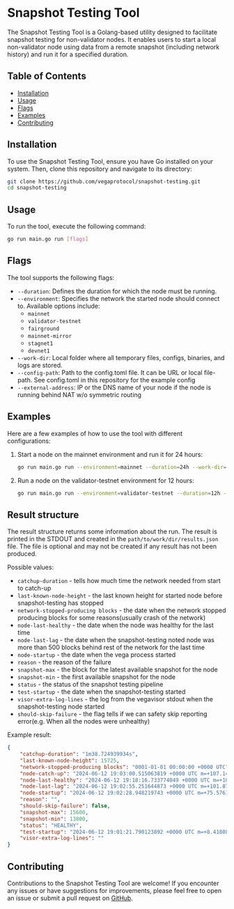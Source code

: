 # Snapshot Testing Tool

The Snapshot Testing Tool is a Golang-based utility designed to facilitate snapshot testing for non-validator nodes. It enables users to start a local non-validator node using data from a remote snapshot (including network history) and run it for a specified duration.

## Table of Contents

- [Installation](#installation)
- [Usage](#usage)
- [Flags](#flags)
- [Examples](#examples)
- [Contributing](#contributing)

## Installation

To use the Snapshot Testing Tool, ensure you have Go installed on your system. Then, clone this repository and navigate to its directory:

```bash
git clone https://github.com/vegaprotocol/snapshot-testing.git
cd snapshot-testing
```

## Usage

To run the tool, execute the following command:

```bash
go run main.go run [flags]
```

## Flags

The tool supports the following flags:

- `--duration`: Defines the duration for which the node must be running.
- `--environment`: Specifies the network the started node should connect to. Available options include:
  - `mainnet`
  - `validator-testnet`
  - `fairground`
  - `mainnet-mirror`
  - `stagnet1`
  - `devnet1`
- `--work-dir`: Local folder where all temporary files, configs, binaries, and logs are stored.
- `--config-path`: Path to the config.toml file. It can be URL or local file-path. See config.toml in this repository for the example config
- `--external-address`: IP or the DNS name of your node if the node is running behind NAT w/o symmetric routing

## Examples

Here are a few examples of how to use the tool with different configurations:

1. Start a node on the mainnet environment and run it for 24 hours:
   ```bash
   go run main.go run --environment=mainnet --duration=24h --work-dir=/path/to/work/dir
   ```

2. Run a node on the validator-testnet environment for 12 hours:
   ```bash
   go run main.go run --environment=validator-testnet --duration=12h --work-dir=/path/to/work/dir
   ```

## Result structure

The result structure returns some information about the run. The result is printed in the STDOUT and created in the `path/to/work/dir/results.json` file. The file is optional and may not be created if any result has not been produced.

Possible values:

- `catchup-duration` - tells how much time the network needed from start to catch-up
- `last-known-node-height` - the last known height for started node before snapshot-testing has stopped
- `network-stopped-producing blocks` - the date when the network stopped producing blocks for some reasons(usually crash of the network)
- `node-last-healthy` - the date when the node was healthy for the last time
- `node-last-lag` - the date when the snapshot-testing noted node was more than 500 blocks behind rest of the network for the last time
- `node-startup` - the date when the vega process started
- `reason` - the reason of the failure
- `snapshot-max` - the block for the latest available snapshot for the node
- `snapshot-min` - the first available snapshot for the node
- `status` - the status of the snapshot testing pipeline
- `test-startup` - the date when the snapshot-testing started
- `visor-extra-log-lines` - the log from the vegavisor stdout when the snapshot-testing node started
- `should-skip-failure` - the flag tells if we can safety skip reporting error(e.g. When all the nodes were unhealthy)

Example result:

```json
{
    "catchup-duration": "1m38.724939934s",
    "last-known-node-height": 15725,
    "network-stopped-producing blocks": "0001-01-01 00:00:00 +0000 UTC",
    "node-catch-up": "2024-06-12 19:03:00.515063819 +0000 UTC m=+107.143023398",
    "node-last-healthy": "2024-06-12 19:18:16.733774049 +0000 UTC m=+1023.361733653",
    "node-last-lag": "2024-06-12 19:02:55.251644873 +0000 UTC m=+101.879604442",
    "node-startup": "2024-06-12 19:02:28.948219743 +0000 UTC m=+75.576179386",
    "reason": "",
    "should-skip-failure": false,
    "snapshot-max": 15600,
    "snapshot-min": 13800,
    "status": "HEALTHY",
    "test-startup": "2024-06-12 19:01:21.790123892 +0000 UTC m=+8.418083464",
    "visor-extra-log-lines": ""
}
```

## Contributing

Contributions to the Snapshot Testing Tool are welcome! If you encounter any issues or have suggestions for improvements, please feel free to open an issue or submit a pull request on [GitHub](https://github.com/vegaprotocol/snapshot-testing/).
